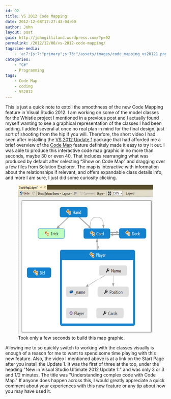 ```yaml
---
id: 92
title: VS 2012 Code Mapping!
date: 2012-12-08T17:27:43-04:00
author: John
layout: post
guid: http://johngilliland.wordpress.com/?p=92
permalink: /2012/12/08/vs-2012-code-mapping/
tagazine-media:
    - 'a:7:{s:7:"primary";s:73:"/assets/images/code_mapping_vs20121.png";s:6:"images";a:1:{s:73:"/assets/images/code_mapping_vs20121.png";a:6:{s:8:"file_url";s:73:"/assets/images/code_mapping_vs20121.png";s:5:"width";i:659;s:6:"height";i:588;s:4:"type";s:5:"image";s:4:"area";i:387492;s:9:"file_path";b:0;}}s:6:"videos";a:0:{}s:11:"image_count";i:1;s:6:"author";s:7:"1621794";s:7:"blog_id";s:7:"1553479";s:9:"mod_stamp";s:19:"2012-12-08 22:35:29";}'
categories:
    - "C#"
    - Programming
tags:
    - Code Map
    - coding
    - VS2012
---
```


This is just a quick note to extoll the smoothness of the new Code Mapping feature in Visual Studio 2012. I am working on some of the model classes for the Whistle project I mentioned in a previous post and I actually found myself wanting to see a graphical representation of the classes I had been adding. I added several at once no real plan in mind for the final design, just sort of shooting from the hip if you will. Therefore, the short video I had seen after installing the <a href="http://blogs.msdn.com/b/bharry/archive/2012/10/29/visual-studio-2012-update-1-final-ctp.aspx" target="_blank">VS 2012 Update 1</a> package that had afforded me a brief overview of the <a href="http://geekswithblogs.net/krislankford/archive/2012/10/05/introducing-code-map-for-visual-studio-2012-september-ctp.aspx" target="_blank">Code Map</a> feature definitely made it easy to try it out.
I was able to produce this interactive code map graphic in no more than seconds, maybe 30 or even 40. That includes rearranging what was produced by default after selecting “Show on Code Map” and dragging over a few files from Solution Explorer. The map is interactive with information about the relationships if relevant, and offers expandable class details info, and more I am sure, I just did some curiosity clicking.

<figure><img class=" wp-image-105 " title="VS 2012 Code Mapping" alt="Picture of the VS 2012  code mapping feature." src="/assets/images/code_mapping_vs20121.png" height="467" width="524" /><figcaption> Took only a few seconds to build this map graphic.</figcaption></figure>

Allowing me to so quickly switch to working with the classes visually is enough of a reason for me to want to spend some time playing with this new feature. Also, the video I mentioned above is at a link on the Start Page after you install the Update 1. It was the first of three at the top, under the heading "New in Visual Studio Ultimate 2012 Update 1:" and was only 3 or 3 and 1/2 minutes. The title was "Understanding complex code with Code Map." If anyone does happen across this, I would greatly appreciate a quick comment about your experiences with this new feature or any tip about how you may have used it.
